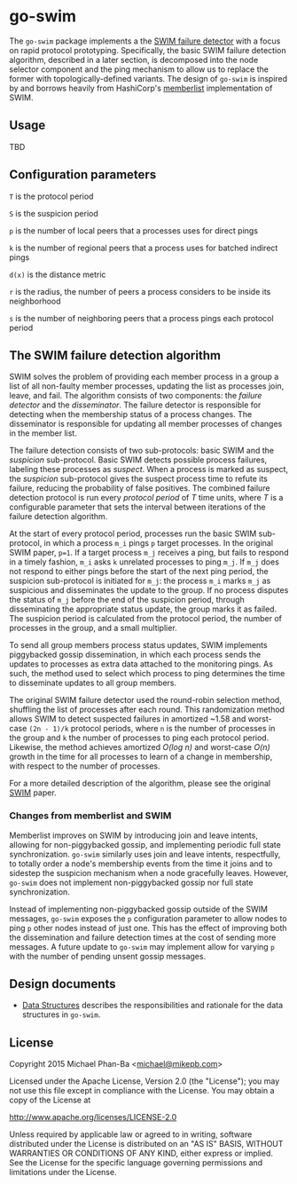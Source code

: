 # go-swim

The `go-swim` package implements a the [SWIM failure detector][swim] with a focus on rapid protocol prototyping. Specifically, the basic SWIM failure detection algorithm, described in a later section, is decomposed into the node selector component and the ping mechanism to allow us to replace the former with topologically-defined variants. The design of `go-swim` is inspired by and borrows heavily from HashiCorp's [memberlist][] implementation of SWIM.


## Usage

TBD


## Configuration parameters

`T` is the protocol period

`S` is the suspicion period

`p` is the number of local peers that a processes uses for direct pings

`k` is the number of regional peers that a process uses for batched indirect pings

`d(x)` is the distance metric

`r` is the radius, the number of peers a process considers to be inside its neighborhood

`s` is the number of neighboring peers that a process pings each protocol period


## The SWIM failure detection algorithm

SWIM solves the problem of providing each member process in a group a list of all non-faulty member processes, updating the list as processes join, leave, and fail. The algorithm consists of two components: the *failure detector* and the *disseminator*. The failure detector is responsible for detecting when the membership status of a process changes. The disseminator is responsible for updating all member processes of changes in the member list.

The failure detection consists of two sub-protocols: basic SWIM and the _suspicion_ sub-protocol. Basic SWIM detects possible process failures, labeling these processes as _suspect_. When a process is marked as suspect, the _suspicion_ sub-protocol gives the suspect process time to refute its failure, reducing the probability of false positives. The combined failure detection protocol is run every _protocol period_ of _T_ time units, where _T_ is a configurable parameter that sets the interval between iterations of the failure detection algorithm.

At the start of every protocol period, processes run the basic SWIM sub-protocol, in which a process `m_i` pings `p` target processes. In the original SWIM paper, `p=1`. If a target process `m_j` receives a ping, but fails to respond in a timely fashion, `m_i` asks `k` unrelated processes to ping `m_j`. If `m_j` does not respond to either pings before the start of the next ping period, the suspicion sub-protocol is initiated for `m_j`: the process `m_i` marks `m_j` as suspicious and disseminates the update to the group. If no process disputes the status of `m_j` before the end of the suspicion period, through disseminating the appropriate status update, the group marks it as failed. The suspicion period is calculated from the protocol period, the number of processes in the group, and a small multiplier.

To send all group members process status updates, SWIM implements piggybacked gossip dissemination, in which each process sends the updates to processes as extra data attached to the monitoring pings. As such, the method used to select which process to ping determines the time to disseminate updates to all group members.

The original SWIM failure detector used the round-robin selection method, shuffling the list of processes after each round. This randomization method allows SWIM to detect suspected failures in amortized ~1.58 and worst-case `(2n - 1)/k` protocol periods, where `n` is the number of processes in the group and `k` the number of processes to ping each protocol period. Likewise, the method achieves amortized _O(log n)_ and worst-case _O(n)_ growth in the time for all processes to learn of a change in membership, with respect to the number of processes.

For a more detailed description of the algorithm, please see the original [SWIM][swim] paper.


### Changes from memberlist and SWIM

Memberlist improves on SWIM by introducing join and leave intents, allowing for non-piggybacked gossip, and implementing periodic full state synchronization. `go-swim` similarly uses join and leave intents, respectfully, to totally order a node's membership events from the time it joins and to sidestep the suspicion mechanism when a node gracefully leaves. However, `go-swim` does not implement non-piggybacked gossip nor full state synchronization.

Instead of implementing non-piggybacked gossip outside of the SWIM messages, `go-swim` exposes the `p` configuration parameter to allow nodes to ping `p` other nodes instead of just one. This has the effect of improving both the dissemination and failure detection times at the cost of sending more messages. A future update to `go-swim` may implement allow for varying `p` with the number of pending unsent gossip messages.


## Design documents

- [Data Structures][data-structures] describes the responsibilities and rationale for the data structures in `go-swim`.


## License

Copyright 2015 Michael Phan-Ba &lt;michael@mikepb.com&gt;

Licensed under the Apache License, Version 2.0 (the "License");
you may not use this file except in compliance with the License.
You may obtain a copy of the License at

http://www.apache.org/licenses/LICENSE-2.0

Unless required by applicable law or agreed to in writing, software
distributed under the License is distributed on an "AS IS" BASIS,
WITHOUT WARRANTIES OR CONDITIONS OF ANY KIND, either express or implied.
See the License for the specific language governing permissions and
limitations under the License.


[memberlist]: https://github.com/hashicorp/memberlist
[data-structures]: docs/data-structures.md
[swim]: http://www.cs.cornell.edu/~asdas/research/dsn02-SWIM.pdf
